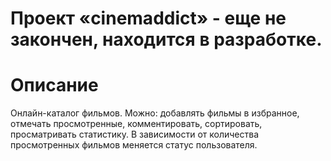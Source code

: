 # Проект «cinemaddict» - еще не закончен, находится в разработке.

# Описание
Онлайн-каталог фильмов. Можно: добавлять фильмы в избранное, отмечать просмотренные, комментировать, сортировать, просматривать статистику. В зависимости от количества просмотренных фильмов меняется статус пользователя.
